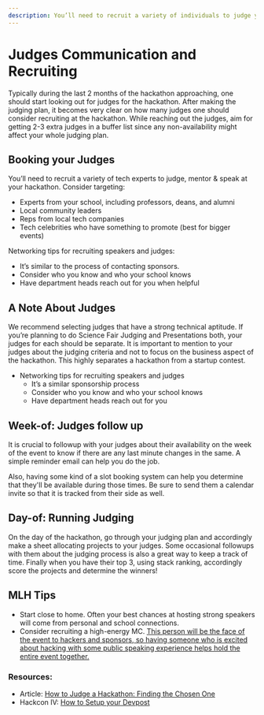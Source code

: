 ```yaml
---
description: You’ll need to recruit a variety of individuals to judge your hackathon.
---
```


# Judges Communication and Recruiting

Typically during the last 2 months of the hackathon approaching, one should start looking out for judges for the hackathon. After making the judging plan, it becomes very clear on how many judges one should consider recruiting at the hackathon. While reaching out the judges, aim for getting 2-3 extra judges in a buffer list since any non-availability might affect your whole judging plan.

## Booking your Judges

You’ll need to recruit a variety of tech experts to judge, mentor & speak at your hackathon. Consider targeting:

* Experts from your school, including professors, deans, and alumni
* Local community leaders
* Reps from local tech companies
* Tech celebrities who have something to promote \(best for bigger events\)

Networking tips for recruiting speakers and judges:

* It’s similar to the process of contacting sponsors.
* Consider who you know and who your school knows
* Have department heads reach out for you when helpful

## A Note About Judges

We recommend selecting judges that have a strong technical aptitude. If you’re planning to do Science Fair Judging and Presentations both, your judges for each should be separate. It is important to mention to your judges about the judging criteria and not to focus on the business aspect of the hackathon. This highly separates a hackathon from a startup contest.

* Networking tips for recruiting speakers and judges
  * It’s a similar sponsorship process
  * Consider who you know and who your school knows
  * Have department heads reach out for you

## Week-of: Judges follow up

It is crucial to followup with your judges about their availability on the week of the event to know if there are any last minute changes in the same. A simple reminder email can help you do the job.

Also, having some kind of a slot booking system can help you determine that they'll be available during those times. Be sure to send them a calendar invite so that it is tracked from their side as well.

## Day-of: Running Judging

On the day of the hackathon, go through your judging plan and accordingly make a sheet allocating projects to your judges. Some occasional followups with them about the judging process is also a great way to keep a track of time. Finally when you have their top 3, using stack ranking, accordingly score the projects and determine the winners!

## MLH Tips

* Start close to home. Often your best chances at hosting strong speakers will come from personal and school connections.
* Consider recruiting a high-energy MC. [This person will be the face of the event to hackers and sponsors, so having someone who is excited about hacking with some public speaking experience helps hold the entire event together.](http://news.mlh.io/how-to-throw-an-epic-hackathon-07-07-2014)

### Resources:

* Article: [How to Judge a Hackathon: Finding the Chosen One](http://news.mlh.io/how-to-judge-a-hackathon-finding-the-chosen-one-05-15-2014)
* Hackcon IV: [How to Setup your Devpost](https://www.youtube.com/watch?v=E5EJb3l-pBQ&index=17&list=PLPDgudJ_VDUcS5ELB-_OZ3Zy5nn5iqvSi)


